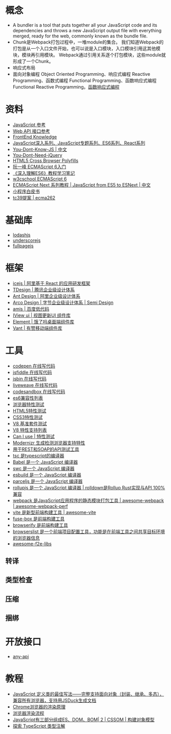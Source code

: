 # 概念
- A bundler is a tool that puts together all your JavaScript code and its dependencies and throws a new JavaScript output file with everything merged, ready for the web, commonly known as the bundle file.
- Chunk是Webpack打包过程中，一堆module的集合。 我们知道Webpack的打包是从一个入口文件开始，也可以说是入口模块，入口模块引用这其他模块，模块再引用模块。 Webpack通过引用关系逐个打包模块，这些module就形成了一个Chunk。
- 响应式布局
- 面向对象编程 Object Oriented Programming、响应式编程 Reactive Programming、函数式编程 Functional Programming、函数响应式编程 Functional Reactive Programming。[函数响应式编程](https://juejin.cn/post/6844903929814188045)

# 资料
- [JavaScript 参考](https://developer.mozilla.org/zh-CN/docs/Web/JavaScript/Reference)
- [Web API 接口参考](https://developer.mozilla.org/zh-CN/docs/Web/API)
- [FrontEnd Knowledge](https://github.com/jiangxia/FE-Knowledge)
- [JavaScript深入系列、JavaScript专题系列、ES6系列、React系列](https://github.com/mqyqingfeng/Blog)
- [You-Dont-Know-JS](https://github.com/getify/You-Dont-Know-JS)[ | 中文](https://github.com/getify/You-Dont-Know-JS/tree/1ed-zh-CN)
- [You-Dont-Need-jQuery](https://github.com/nefe/You-Dont-Need-jQuery)
- [HTML5 Cross Browser Polyfills](https://github.com/Modernizr/Modernizr/wiki/HTML5-Cross-browser-Polyfills)
- [阮一峰 ECMAScript 6入门](https://github.com/ruanyf/es6tutorial)
- [《深入理解ES6》教程学习笔记](https://github.com/hyy1115/ES6-learning)
- [w3cschool ECMAScript 6](https://www.w3cschool.cn/escript6/)
- [ECMAScript Next 系列教程](https://github.com/zerolab-fe/esnext-book)[ | JavaScript from ES5 to ESNext](https://flaviocopes.com/page/list-subscribed/)[ | 中文](https://juejin.cn/post/6844903799736238094)
- [小程序白皮书](https://segmentfault.com/a/1190000020895758)
- [tc39提案](https://github.com/tc39/proposals)[ | ecma262](https://tc39.es/ecma262/)
# 基础库
- [lodashjs](https://www.lodashjs.com/)
- [underscorejs](https://www.underscorejs.com.cn/)
- [fullpagejs](https://github.com/alvarotrigo/fullpage.js)

# 框架
- [icejs | 阿里基于 React 的应用研发框架](https://ice.work/)
- [TDesign | 腾讯企业级设计体系](https://github.com/Tencent/tdesign)
- [Ant Design | 阿里企业级设计体系](https://ant.design/index-cn)
- [Arco Design | 字节企业级设计体系](https://arco.design/)[ | Semi Design](https://semi.design/zh-CN)
- [amis | 百度低代码](https://github.com/baidu/amis)
- [IView ui | 视图更新UI 组件库](https://www.iviewui.com/)
- [Element | 饿了吗桌面端组件库](https://element.eleme.cn/#/zh-CN)
- [Vant | 有赞移动端组件库](https://github.com/youzan/vant)
# 工具
- [codepen 在线写代码](https://codepen.io/)
- [jsfiddle 在线写代码](https://jsfiddle.net/)
- [jsbin 在线写代码](https://jsbin.com/)
- [liveweave 在线写代码](https://liveweave.com/)
- [codesandbox 在线写代码](https://codesandbox.io/)
- [es6兼容性列表](https://kangax.github.io/compat-table/es6/)
- [浏览器特性测试](https://browserleaks.com/features)
- [HTML5特性测试](https://html5test.com/index.html)
- [CSS3特性测试](https://css3test.com/)
- [V8 基准套件测试](http://chrome.360.cn/test/v8/run.html)
- [V8 特性支持列表](https://v8.dev/features/tags/ecmascript)
- [Can I use](https://caniuse.com/)[ | 特性测试](https://tests.caniuse.com/)
- [Modernizr 生成检测浏览器支持特性](https://modernizr.com/)
- [用于REST和SOAP的API测试工具](https://reqbin.com/)
- [tsc 是typescript的编译器](https://www.typescriptlang.org/docs/handbook/compiler-options.html)
- [Babel 是一个 JavaScript 编译器](https://babel.docschina.org/)
- [swc 是一个 JavaScript 编译器](https://swc.rs/docs/benchmarks)
- [esbuild 是一个 JavaScript 编译器](https://esbuild.github.io/)
- [parceljs 是一个 JavaScript 编译器](https://parceljs.org/)
- [rollupjs 是一个 JavaScript 编译器](https://rollupjs.org/)[ | rolldown是Rollup Rust实现与API 100%兼容](https://github.com/rolldown-rs/rolldown)
- [webpack 是JavaScript应用程序的静态模块打包工具](https://webpack.docschina.org/)[ | awesome-webpack](https://webpack.js.org/awesome-webpack/)[ | awesome-webpack-perf](https://github.com/iamakulov/awesome-webpack-perf)
- [vite 是新型前端构建工具](https://cn.vitejs.dev/)[ | awesome-vite](https://github.com/vitejs/awesome-vite)
- [fuse-box 是前端构建工具](https://fuse-box.org/)
- [browserify 是前端构建工具](https://browserify.org/)
- [browserslist 是一个前端项目配置工具，功能是在前端工具之间共享目标环境的浏览器信息](https://github.com/browserslist/browserslist)
- [awesome-f2e-libs](https://github.com/sorrycc/awesome-f2e-libs)

## 转译

## 类型检查

## 压缩

## 捆绑

# 开放接口
- [any-api](https://any-api.com/)

# 教程
- [JavaScript 定义类的最佳写法——完整支持面向对象（封装、继承、多态），兼容所有浏览器，支持用JSDuck生成文档 ](https://github.com/zyl910/test_jsduck)
- [Chrome浏览器的渲染原理](https://segmentfault.com/a/1190000038468748)
- [浏览器渲染流程](https://github.com/daydaylee1227/Blog/issues/10)
- [JavaScript有三部分组成ES、DOM、BOM](https://www.html.cn/qa/javascript/11296.html)[| 2](https://www.axihe.com/anbang/js/edu/js-composition.html)[ | CSSOM](https://developer.mozilla.org/zh-CN/docs/Web/API/CSS_Object_Model)[ | 构建对象模型 ](https://developers.google.com/web/fundamentals/performance/critical-rendering-path/constructing-the-object-model?hl=zh-cn)
- [探索 TypeScript 类型注解](https://github.com/WowBar/blog/issues/4)
